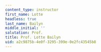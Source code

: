 ```yaml
---
content_type: instructor
first_name: Lotte
headless: true
last_name: Bailyn
middle_initial: ''
salutation: Prof.
title: Prof. Lotte Bailyn
uid: a2c9875b-4e0f-3295-399e-0e2fc43545b8
---
```

